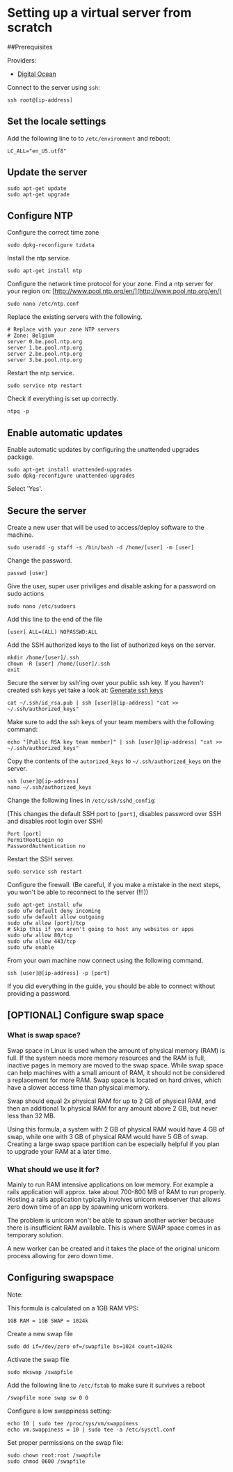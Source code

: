 # Setting up a virtual server from scratch

##Prerequisites

Providers:

* [Digital Ocean](https://www.digitalocean.com/)

Connect to the server using `ssh`:

```
ssh root@[ip-address]
```

## Set the locale settings

Add the following line to to `/etc/environment` and reboot:

```
LC_ALL="en_US.utf8"
```

## Update the server

```
sudo apt-get update
sudo apt-get upgrade
```

## Configure NTP

Configure the correct time zone

```
sudo dpkg-reconfigure tzdata
```

Install the ntp service.

```
sudo apt-get install ntp
```

Configure the network time protocol for your zone.
Find a ntp server for your region on: [http://www.pool.ntp.org/en/](http://www.pool.ntp.org/en/)

```
sudo nano /etc/ntp.conf
```

Replace the existing servers with the following.

```
# Replace with your zone NTP servers
# Zone: Belgium
server 0.be.pool.ntp.org
server 1.be.pool.ntp.org
server 2.be.pool.ntp.org
server 3.be.pool.ntp.org
```

Restart the ntp service.

```
sudo service ntp restart
```

Check if everything is set up correctly.

```
ntpq -p
```

## Enable automatic updates

Enable automatic updates by configuring the unattended upgrades package.

```
sudo apt-get install unattended-upgrades
sudo dpkg-reconfigure unattended-upgrades
```

Select 'Yes'.

## Secure the server

Create a new user that will be used to access/deploy software to the machine.

```
sudo useradd -g staff -s /bin/bash -d /home/[user] -m [user]
```

Change the password.

```
passwd [user]
```

Give the user, super user priviliges and disable asking for a password on  sudo actions

```
sudo nano /etc/sudoers
```

Add this line to the end of the file

```
[user] ALL=(ALL) NOPASSWD:ALL
```

Add the SSH authorized keys to the list of authorized keys on the server.

```
mkdir /home/[user]/.ssh
chown -R [user] /home/[user]/.ssh
exit
```

Secure the server by ssh'ing over your public ssh key.
If you haven't created ssh keys yet take a look at: [Generate ssh keys](https://help.github.com/articles/generating-ssh-keys/)

```
cat ~/.ssh/id_rsa.pub | ssh [user]@[ip-address] "cat >> ~/.ssh/authorized_keys"
```

Make sure to add the ssh keys of your team members with the following command:

```
echo "[Public RSA key team member]" | ssh [user]@[ip-address] "cat >> ~/.ssh/authorized_keys"
```

Copy the contents of the `autorized_keys` to `~/.ssh/authorized_keys` on the
server.

```
ssh [user]@[ip-address]
nano ~/.ssh/authorized_keys
```

Change the following lines in `/etc/ssh/sshd_config`:

(This changes the default SSH port to `[port]`, disables password over SSH and
disables root login over SSH)

```
Port [port]
PermitRootLogin no
PasswordAuthentication no
```

Restart the SSH server.

```
sudo service ssh restart
```

Configure the firewall. (Be careful, if you make a mistake in the next steps,
you won't be able to reconnect to the server (!!!))

```
sudo apt-get install ufw  
sudo ufw default deny incoming
sudo ufw default allow outgoing
sudo ufw allow [port]/tcp  
# Skip this if you aren't going to host any websites or apps
sudo ufw allow 80/tcp
sudo ufw allow 443/tcp
sudo ufw enable
```

From your own machine now connect using the following command.

```
ssh [user]@[ip-address] -p [port]
```

If you did everything in the guide, you should be able to connect without
providing a password.

## [OPTIONAL] Configure swap space

### What is swap space?

Swap space in Linux is used when the amount of physical memory (RAM) is full. If
the system needs more memory resources and the RAM is full, inactive pages in
memory are moved to the swap space. While swap space can help machines with a
small amount of RAM, it should not be considered a replacement for more RAM.
Swap space is located on hard drives, which have a slower access time than
physical memory.

Swap should equal 2x physical RAM for up to 2 GB of physical RAM, and then an
additional 1x physical RAM for any amount above 2 GB, but never less than 32 MB.

Using this formula, a system with 2 GB of physical RAM would have 4 GB of swap,
while one with 3 GB of physical RAM would have 5 GB of swap. Creating a large
swap space partition can be especially helpful if you plan to upgrade your RAM
at a later time.

### What should we use it for?

Mainly to run RAM intensive applications on low memory. For example a rails
application will approx. take about 700-800 MB of RAM to run properly. Hosting a
rails application typically involves unicorn webserver that allows zero down
time of an app by spawning unicorn workers.

The problem is unicorn won't be able to spawn another worker because there is
insufficient RAM available. This is where SWAP space comes in as temporary
solution.

A new worker can be created and it takes the place of the original unicorn process
allowing for zero down time.

## Configuring swapspace

Note: 

This formula is calculated on a 1GB RAM VPS:

```
1GB RAM = 1GB SWAP = 1024k
```

Create a new swap file

```
sudo dd if=/dev/zero of=/swapfile bs=1024 count=1024k
```

Activate the swap file

```
sudo mkswap /swapfile
```

Add the following line to `/etc/fstab` to make sure it survives a reboot

```
/swapfile none swap sw 0 0
```

Configure a low swappiness setting:

```
echo 10 | sudo tee /proc/sys/vm/swappiness
echo vm.swappiness = 10 | sudo tee -a /etc/sysctl.conf
```

Set proper permissions on the swap file:

```
sudo chown root:root /swapfile  
sudo chmod 0600 /swapfile
```
